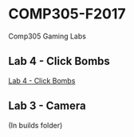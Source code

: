 # COMP305-F2017
Comp305 Gaming Labs

## Lab 4 - Click Bombs
[Lab 4 - Click Bombs](https://abbynode.github.io/Comp305-Labs/)

## Lab 3 - Camera
(In builds folder)
